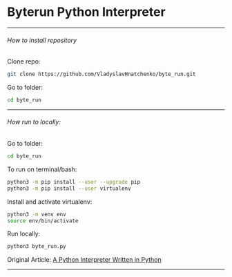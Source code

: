 # Byterun Python Interpreter
_______________________________________________________________________
###### How to install repository 
Clone repo: 
```bash
git clone https://github.com/VladyslavHnatchenko/byte_run.git
```
Go to folder: 
```bash
cd byte_run
```
_______________________________________________________________________
###### How run to locally:
Go to folder: 
```bash
cd byte_run
```
To run on terminal/bash:
```bash
python3 -m pip install --user --upgrade pip
python3 -m pip install --user virtualenv
```
Install and activate virtualenv:
```bash 
python3 -m venv env
source env/bin/activate
```
Run locally:
```bash 
python3 byte_run.py
```
Original Article:
[A Python Interpreter Written in Python](http://aosabook.org/en/500L/a-python-interpreter-written-in-python.html)
_______________________________________________________________________
